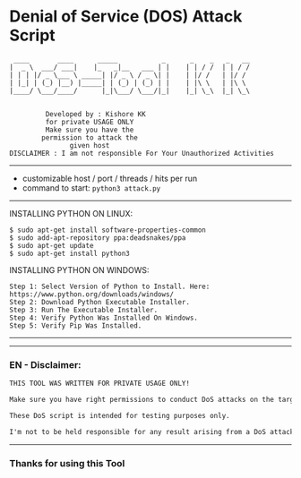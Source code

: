 # Denial of Service (DOS) Attack Script

```
 ____       ____      _____           _      _    _   _   __
|  _ \  ___/ ___|    |_   _|__   ___ | |    | | / /  | | / /
| | | |/ _ \___ \ _____| |/ _ \ / _ \| |    | |/ /   | |/ /
| |_| | (_) |__) |_____| | (_) | (_) | |    | |\ \   | |\ \
|____/ \___/____/      |_|\___/ \___/|_|    |_| \_\  |_| \_\

         
         Developed by : Kishore KK
         for private USAGE ONLY
         Make sure you have the
        permission to attack the
               given host
DISCLAIMER : I am not responsible For Your Unauthorized Activities             
```

---
- customizable host / port / threads / hits per run
- command to start: `python3 attack.py`
---
INSTALLING PYTHON ON LINUX:
```
$ sudo apt-get install software-properties-common
$ sudo add-apt-repository ppa:deadsnakes/ppa
$ sudo apt-get update
$ sudo apt-get install python3
```
INSTALLING PYTHON ON WINDOWS:
```
Step 1: Select Version of Python to Install. Here: https://www.python.org/downloads/windows/
Step 2: Download Python Executable Installer.
Step 3: Run The Executable Installer.
Step 4: Verify Python Was Installed On Windows.
Step 5: Verify Pip Was Installed.
```
---

---

### EN - Disclaimer:
```md
THIS TOOL WAS WRITTEN FOR PRIVATE USAGE ONLY!

Make sure you have right permissions to conduct DoS attacks on the target system. 

These DoS script is intended for testing purposes only.

I'm not to be held responsible for any result arising from a DoS attack launched using these script
```
---


### Thanks for using this Tool

